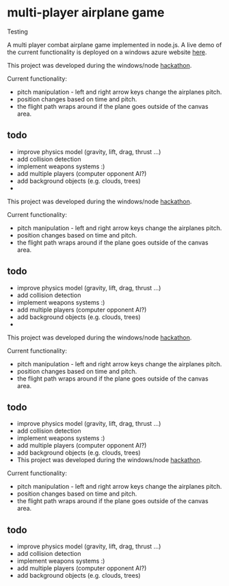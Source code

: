 multi-player airplane game
================

Testing


A multi player combat airplane game implemented in node.js. A live demo of the current functionality is deployed on a windows azure website [here](http://garagehackers.azurewebsites.net).

This project was developed during the windows/node [hackathon](https://msopentech.com/nodehackathon2013).

Current functionality:

- pitch manipulation - left and right arrow keys change the airplanes pitch.
- position changes based on time and pitch.
- the flight path wraps around if the plane goes outside of the canvas area.

todo
----------------

- improve physics model (gravity, lift, drag, thrust ...)
- add collision detection
- implement weapons systems :)
- add multiple players (computer opponent AI?)
- add background objects (e.g. clouds, trees)
- 
This project was developed during the windows/node [hackathon](https://msopentech.com/nodehackathon2013).

Current functionality:

- pitch manipulation - left and right arrow keys change the airplanes pitch.
- position changes based on time and pitch.
- the flight path wraps around if the plane goes outside of the canvas area.

todo
----------------

- improve physics model (gravity, lift, drag, thrust ...)
- add collision detection
- implement weapons systems :)
- add multiple players (computer opponent AI?)
- add background objects (e.g. clouds, trees)
- 
This project was developed during the windows/node [hackathon](https://msopentech.com/nodehackathon2013).

Current functionality:

- pitch manipulation - left and right arrow keys change the airplanes pitch.
- position changes based on time and pitch.
- the flight path wraps around if the plane goes outside of the canvas area.

todo
----------------

- improve physics model (gravity, lift, drag, thrust ...)
- add collision detection
- implement weapons systems :)
- add multiple players (computer opponent AI?)
- add background objects (e.g. clouds, trees)
- This project was developed during the windows/node [hackathon](https://msopentech.com/nodehackathon2013).

Current functionality:

- pitch manipulation - left and right arrow keys change the airplanes pitch.
- position changes based on time and pitch.
- the flight path wraps around if the plane goes outside of the canvas area.

todo
----------------

- improve physics model (gravity, lift, drag, thrust ...)
- add collision detection
- implement weapons systems :)
- add multiple players (computer opponent AI?)
- add background objects (e.g. clouds, trees)
